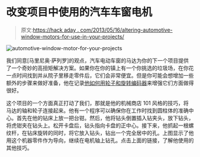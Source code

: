 # 改变项目中使用的汽车车窗电机

> 原文:[https://hack aday . com/2013/05/16/altering-automotive-window-motors-for-use-in-your-projects/](https://hackaday.com/2013/05/16/altering-automotive-window-motors-for-use-in-your-projects/)

![automotive-window-motor-for-your-projects](../Images/5ed5d09862a93f2ed4a7360b6aa01fc6.png)

我们同意[马里尼奥·萨列罗]的观点，汽车电动车窗的马达为你的下一个项目提供了一个奇妙的高扭矩解决方案。如果你在你的镇上有一个你挑选的垃圾场，在你花一点时间找到并从院子里移走零件后，它们会非常便宜。但是你可能会想增加一些额外的步骤来做好准备，他在记录[他如何用轮子和旋转编码器](http://thebitbangtheory.blogspot.pt/2013/05/high-torque-encoded-dc-motors-for.html)来增强它们方面做得很好。

这个项目的一个方面真正打动了我们，那就是他的机械商店 101 风格的技巧，将马达的轴和轮子连接起来。他有一个程序可以确保你在工作时找到圆柱体的准确中心。首先在他的钻床上放一把台钳。然后，他将钻头倒置插入钻夹头，放下钻头，将虎钳夹在钻头上。松开卡盘后，钻头指向卡盘的正中心。接下来，他抓起一根螺纹杆，在钻床旋转的同时，将它放入钻头，钻出一个完全居中的孔。上图显示了他用这个机器零件作为导向，继续在电机轴上钻孔。点击上面的链接，了解他使用的其他技巧。